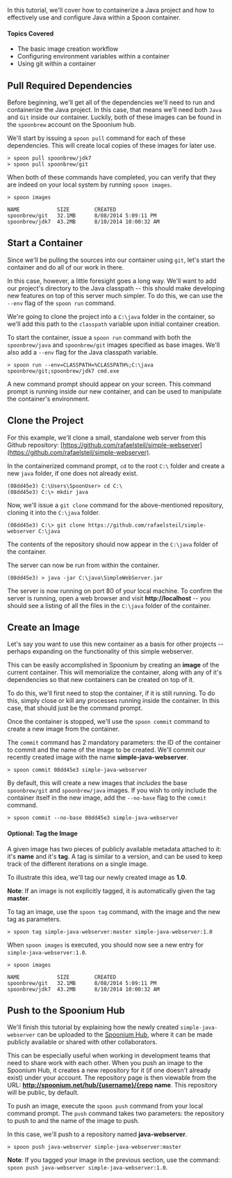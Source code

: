In this tutorial, we'll cover how to containerize a Java project and how to effectively use and configure Java within a Spoon container. 

#### Topics Covered

- The basic image creation workflow
- Configuring environment variables within a container
- Using git within a container

## Pull Required Dependencies

Before beginning, we'll get all of the dependencies we'll need to run and containerize the Java project. In this case, that means we'll need both `Java` and `Git` inside our container. Luckily, both of these images can be found in the `spoonbrew` account on the Spoonium hub. 

We'll start by issuing a `spoon pull` command for each of these dependencies. This will create local copies of these images for later use. 

	> spoon pull spoonbrew/jdk7
	> spoon pull spoonbrew/git

When both of these commands have completed, you can verify that they are indeed on your local system by running `spoon images`. 

	> spoon images

	NAME			SIZE		CREATED
	spoonbrew/git	32.1MB 		8/08/2014 5:09:11 PM
	spoonbrew/jdk7	43.2MB 		8/10/2014 10:00:32 AM


## Start a Container

Since we'll be pulling the sources into our container using `git`, let's start the container and do all of our work in there. 

In this case, however, a little foresight goes a long way. We'll want to add our project's directory to the Java classpath -- this should make developing new features on top of this server much simpler. To do this, we can use the `--env` flag of the `spoon run` command. 

We're going to clone the project into a `C:\java` folder in the container, so we'll add this path to the `classpath` variable upon initial container creation. 

To start the container, issue a `spoon run` command with both the `spoonbrew/java` and `spoonbrew/git` images specified as base images. We'll also add a `--env` flag for the Java classpath variable. 

	> spoon run --env=CLASSPATH=%CLASSPATH%;C:\java spoonbrew/git;spoonbrew/jdk7 cmd.exe

A new command prompt should appear on your screen. This command prompt is running inside our new container, and can be used to manipulate the container's environment. 

## Clone the Project

For this example, we'll clone a small, standalone web server from this Github repository: [https://github.com/rafaelsteil/simple-webserver](https://github.com/rafaelsteil/simple-webserver). 

In the containerized command prompt, `cd` to the root `C:\` folder and create a new `java` folder, if one does not already exist. 

	(08dd45e3) C:\Users\SpoonUser> cd C:\
	(08dd45e3) C:\> mkdir java

Now, we'll issue a `git clone` command for the above-mentioned repository, cloning it into the `C:\java` folder. 

	(08dd45e3) C:\> git clone https://github.com/rafaelsteil/simple-webserver C:\java

The contents of the repository should now appear in the `C:\java` folder of the container.

The server can now be run from within the container.

	(08dd45e3) > java -jar C:\java\SimpleWebServer.jar

The server is now running on port 80 of your local machine. To confirm the server is running, open a web browser and visit **http://localhost** -- you should see a listing of all the files in the `C:\java` folder of the container. 

## Create an Image

Let's say you want to use this new container as a basis for other projects -- perhaps expanding on the functionality of this simple webserver. 

This can be easily accomplished in Spoonium by creating an **image** of the current container. This will memorialize the container, along with any of it's dependencies so that new containers can be created on top of it. 

To do this, we'll first need to stop the container, if it is still running. To do this, simply close or kill any processes running inside the container. In this case, that should just be the command prompt. 

Once the container is stopped, we'll use the `spoon commit` command to create a new image from the container. 

The `commit` command has 2 mandatory parameters: the ID of the container to commit and the name of the image to be created. We'll commit our recently created image with the name **simple-java-webserver**. 

	> spoon commit 08dd45e3 simple-java-webserver

By default, this will create a new images that *includes* the base `spoonbrew/git` and `spoonbrew/java` images. If you wish to only include the container itself in the new image, add the `--no-base` flag to the `commit` command. 

	> spoon commit --no-base 08dd45e3 simple-java-webserver

#### Optional: Tag the Image

A given image has two pieces of publicly available metadata attached to it: it's **name** and it's **tag**. A tag is similar to a version, and can be used to keep track of the different iterations on a single image. 

To illustrate this idea, we'll tag our newly created image as **1.0**.

**Note**: If an image is not explicitly tagged, it is automatically given the tag **master**. 

To tag an image, use the `spoon tag` command, with the image and the new tag as parameters. 

	> spoon tag simple-java-webserver:master simple-java-webserver:1.0

When `spoon images` is executed, you should now see a new entry for `simple-java-webserver:1.0`.

	> spoon images

	NAME			SIZE		CREATED
	spoonbrew/git	32.1MB 		8/08/2014 5:09:11 PM
	spoonbrew/jdk7	43.2MB 		8/10/2014 10:00:32 AM
    
## Push to the Spoonium Hub

We'll finish this tutorial by explaining how the newly created `simple-java-webserver` can be uploaded to the [Spoonium Hub](http://spoonium.net/hub), where it can be made publicly available or shared with other collaborators. 

This can be especially useful when working in development teams that need to share work with each other. When you push an image to the Spoonium Hub, it creates a new repository for it (if one doesn't already exist) under your account. The repository page is then viewable from the URL: **http://spoonium.net/hub/{username}/{repo name**. This repository will be public, by default. 

 To push an image, execute the `spoon push` command from your local command prompt. The `push` command takes two parameters: the repository to push to and the name of the image to push. 

In this case, we'll push to a repository named **java-webserver**. 

	> spoon push java-webserver simple-java-webserver:master

**Note**: If you tagged your image in the previous section, use the command: `spoon push java-webserver simple-java-webserver:1.0`. 